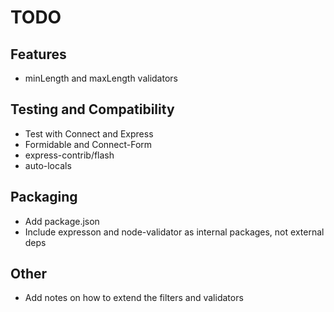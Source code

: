 TODO
================================================================================


Features
--------

* minLength and maxLength validators


Testing and Compatibility
-------------------------

* Test with Connect and Express
* Formidable and Connect-Form
* express-contrib/flash
* auto-locals


Packaging
---------

* Add package.json
* Include expresson and node-validator as internal packages, not external deps


Other
-----

* Add notes on how to extend the filters and validators